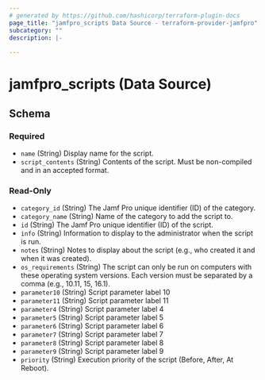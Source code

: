 ```yaml
---
# generated by https://github.com/hashicorp/terraform-plugin-docs
page_title: "jamfpro_scripts Data Source - terraform-provider-jamfpro"
subcategory: ""
description: |-
  
---
```


# jamfpro_scripts (Data Source)





<!-- schema generated by tfplugindocs -->
## Schema

### Required

- `name` (String) Display name for the script.
- `script_contents` (String) Contents of the script. Must be non-compiled and in an accepted format.

### Read-Only

- `category_id` (String) The Jamf Pro unique identifier (ID) of the category.
- `category_name` (String) Name of the category to add the script to.
- `id` (String) The Jamf Pro unique identifier (ID) of the script.
- `info` (String) Information to display to the administrator when the script is run.
- `notes` (String) Notes to display about the script (e.g., who created it and when it was created).
- `os_requirements` (String) The script can only be run on computers with these operating system versions. Each version must be separated by a comma (e.g., 10.11, 15, 16.1).
- `parameter10` (String) Script parameter label 10
- `parameter11` (String) Script parameter label 11
- `parameter4` (String) Script parameter label 4
- `parameter5` (String) Script parameter label 5
- `parameter6` (String) Script parameter label 6
- `parameter7` (String) Script parameter label 7
- `parameter8` (String) Script parameter label 8
- `parameter9` (String) Script parameter label 9
- `priority` (String) Execution priority of the script (Before, After, At Reboot).
